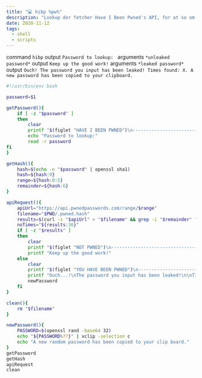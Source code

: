 ```yaml
---
title: "💻 hibp %pw%"
description: "Lookup der fetcher Have I Been Pwned's API, for at se om vores adganskoder har været lækket."
date: 2020-11-12
tags:
  - shell
  - scripts
---
```


command `hibp`
output `Password to lookup: `
arguments `*unleaked password*`
output `Keep up the good work!`
arguments `*leaked password*`
output `Ouch! The password you input has been leaked! Times found: X. A new password has been copied to your clipboard.`

```bash
#!/usr/bin/env bash

password=$1

getPassword(){
	if [ -z "$password" ]
	then
		clear
		printf "$(figlet "HAVE I BEEN PWNED")\n--------------------------------\n\n"
		echo "Password to lookup:"
		read -r password
fi
}

getHash(){
	hash=$(echo -n "$password" | openssl sha1)
	hash=${hash:9}
	range=${hash:0:5}
	remainder=${hash:6}
}

apiRequest(){
	apiUrl="https://api.pwnedpasswords.com/range/$range"
	filename="$PWD/.pwned.hash"
	results=$(curl -s "$apiUrl" > "$filename" && grep -i "$remainder" "$filename")
	noTimes="${results:36}"
	if [ -z "$results" ]
	then
		clear
		printf "$(figlet "NOT PWNED")\n--------------------------------\n\n"
		printf "Keep up the good work!"
	else
		clear
		printf "$(figlet "YOU HAVE BEEN PWNED")\n--------------------------------\n\n"
		printf "Ouch...!\nThe password you input has been leaked!\n\nTimes found: $noTimes\nYou might want to change that!\n\n"
		newPassword
	fi
}

clean(){
	rm "$filename"
}

newPassword(){
	PASSWORD=$(openssl rand -base64 32)
	echo "${PASSWORD%??}" | xclip -selection c
	echo "A new random password has been copied to your clip board."
}
getPassword
getHash
apiRequest
clean
```
